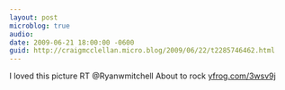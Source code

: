 ```yaml
---
layout: post
microblog: true
audio: 
date: 2009-06-21 18:00:00 -0600
guid: http://craigmcclellan.micro.blog/2009/06/22/t2285746462.html
---
```

I loved this picture RT @Ryanwmitchell About to rock [yfrog.com/3wsv9j](http://yfrog.com/3wsv9j)
